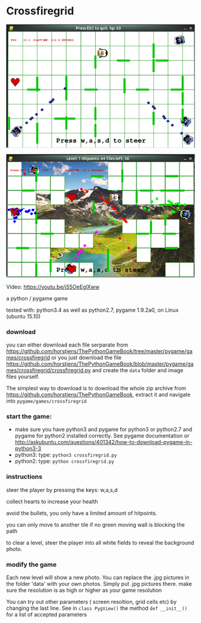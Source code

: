 # Crossfiregrid

![crossfiregrid srceenshot](crossfiregridscreenshot.png)

![crossfiregrid srceenshot](screenshot2.png)

Video: https://youtu.be/jS5OeEglXww

a python / pygame game 

tested with: python3.4 as well as python2.7,  pygame 1.9.2a0, on Linux (ubuntu 15.10)

### download

you can either download each file serparate from https://github.com/horstjens/ThePythonGameBook/tree/master/pygame/games/crossfiregrid 
or you just download the file https://github.com/horstjens/ThePythonGameBook/blob/master/pygame/games/crossfiregrid/crossfiregrid.py and create the `data` folder and image files yourself.

The simplest way to download is to download the whole zip archive from https://github.com/horstjens/ThePythonGameBook, extract it and navigate into `pygame/games/crossfiregrid`


### start the game:

  * make sure you have python3 and pygame for python3 or python2.7 and pygame for python2 installed correctly. See pygame documentation or http://askubuntu.com/questions/401342/how-to-download-pygame-in-python3-3
  * python3: type: `python3 crossfiregrid.py`
  * python2: type: `python crossfiregrid.py`
  

### instructions

steer the player by pressing the keys: w,a,s,d

collect hearts to increase your health

avoid the bullets, you only have a limited amount of hitpoints.

you can only move to another tile if no green moving wall is blocking the path

to clear a level, steer the player into all white fields to reveal the background photo. 

### modify the game 

Each new level will show a new photo. You can replace the .jpg pictures in the folder 'data' with your own photos.
Simply put .jpg pictures there. make sure the resolution is as high or higher as your game resolution

You can try out other parameters ( screen resoltion, grid cells etc) by changing the last line. See  in `class PygView()` the method `def __init__()` for a list of accepted parameters




